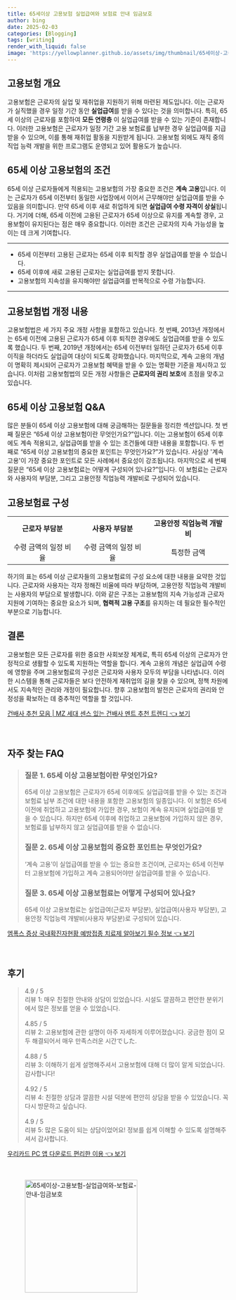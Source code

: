 ```yaml
---
title: 65세이상 고용보험 실업급여와 보험료 안내 임금보호
author: bing
date: 2025-02-03
categories: [Blogging]
tags: [writing]
render_with_liquid: false
image: 'https://yellowplanner.github.io/assets/img/thumbnail/65세이상-고용보험-실업급여와-보험료-안내-임금보호.webp'
---
```



<h2 id='고용보험 개요'>고용보험 개요</h2>

<p>고용보험은 근로자의 실업 및 재취업을 지원하기 위해 마련된 제도입니다. 이는 근로자가 실직했을 경우 일정 기간 동안 <b>실업급여</b>를 받을 수 있다는 것을 의미합니다. 특히, 65세 이상의 근로자를 포함하여 <b>모든 연령층</b> 이 실업급여를 받을 수 있는 기준이 존재합니다. 이러한 고용보험은 근로자가 일정 기간 고용 보험료를 납부한 경우 실업급여를 지급받을 수 있으며, 이를 통해 재취업 활동을 지원받게 됩니다. 고용보험 외에도 재직 중의 직업 능력 개발을 위한 프로그램도 운영되고 있어 활용도가 높습니다.</p>

<h2 id='65세 이상 고용보험의 조건'>65세 이상 고용보험의 조건</h2>

<p>65세 이상 근로자들에게 적용되는 고용보험의 가장 중요한 조건은 <b>계속 고용</b>입니다. 이는 근로자가 65세 이전부터 동일한 사업장에서 이어서 근무해야만 실업급여를 받을 수 있음을 의미합니다. 만약 65세 이후 새로 취업하게 되면 <b>실업급여 수령 자격이 상실</b>됩니다. 거기에 더해, 65세 이전에 고용된 근로자가 65세 이상으로 유지를 계속할 경우, 고용보험이 유지된다는 점은 매우 중요합니다. 이러한 조건은 근로자의 지속 가능성을 높이는 데 크게 기여합니다.</p>

<hr />

<ul>
    <li>65세 이전부터 고용된 근로자는 65세 이후 퇴직할 경우 실업급여를 받을 수 있습니다.</li>
    <li>65세 이후에 새로 고용된 근로자는 실업급여를 받지 못합니다.</li>
    <li>고용보험의 지속성을 유지해야만 실업급여를 반복적으로 수령 가능합니다.</li>
</ul>

<hr />

<h2 id='고용보험법 개정 내용'>고용보험법 개정 내용</h2>

<p>고용보험법은 세 가지 주요 개정 사항을 포함하고 있습니다. 첫 번째, 2013년 개정에서는 65세 이전에 고용된 근로자가 65세 이후 퇴직한 경우에도 실업급여를 받을 수 있도록 했습니다. 두 번째, 2019년 개정에서는 65세 이전부터 일하던 근로자가 65세 이후 이직을 하더라도 실업급여 대상이 되도록 강화했습니다. 마지막으로, 계속 고용의 개념이 명확히 제시되어 근로자가 고용보험 혜택을 받을 수 있는 명확한 기준을 제시하고 있습니다. 이처럼 고용보험법의 모든 개정 사항들은 <b>근로자의 권리 보호</b>에 초점을 맞추고 있습니다.</p>

<h2 id='65세 이상 고용보험 Q&A'>65세 이상 고용보험 Q&A</h2>

<p>많은 분들이 65세 이상 고용보험에 대해 궁금해하는 질문들을 정리한 섹션입니다. 첫 번째 질문은 “65세 이상 고용보험이란 무엇인가요?”입니다. 이는 고용보험이 65세 이후에도 계속 적용되고, 실업급여를 받을 수 있는 조건들에 대한 내용을 포함합니다. 두 번째로 “65세 이상 고용보험의 중요한 포인트는 무엇인가요?”가 있습니다. 사실상 '계속 고용'이 가장 중요한 포인트로 모든 사례에서 중요성이 강조됩니다. 마지막으로 세 번째 질문은 “65세 이상 고용보험료는 어떻게 구성되어 있나요?”입니다. 이 보험료는 근로자와 사용자의 부담분, 그리고 고용안정 직업능력 개발비로 구성되어 있습니다.</p>

<h2 id='고용보험료 구성'>고용보험료 구성</h2>

<table>
    <tr>
        <td style="text-align: center; height: 17px;"><b>근로자 부담분</b></td>
        <td style="text-align: center; height: 17px;"><b>사용자 부담분</b></td>
        <td style="text-align: center; height: 17px;"><b>고용안정 직업능력 개발비</b></td>
    </tr>
    <tr>
        <td style="text-align: center; height: 17px;">수령 금액의 일정 비율</td>
        <td style="text-align: center; height: 17px;">수령 금액의 일정 비율</td>
        <td style="text-align: center; height: 17px;">특정한 금액</td>
    </tr>
</table>

<p>하기의 표는 65세 이상 근로자들의 고용보험료의 구성 요소에 대한 내용을 요약한 것입니다. 근로자와 사용자는 각자 정해진 비율에 따라 부담하며, 고용안정 직업능력 개발비는 사용자의 부담으로 발생합니다. 이와 같은 구조는 고용보험의 지속 가능성과 근로자 지원에 기여하는 중요한 요소가 되며, <b>협력적 고용 구조</b>를 유지하는 데 필요한 필수적인 부분으로 기능합니다.</p>

<h2 id='결론'>결론</h2>

<p>고용보험은 모든 근로자를 위한 중요한 사회보장 체계로, 특히 65세 이상의 근로자가 안정적으로 생활할 수 있도록 지원하는 역할을 합니다. 계속 고용의 개념은 실업급여 수령에 영향을 주며 고용보험료의 구성은 근로자와 사용자 모두의 부담을 나타냅니다. 이러한 시스템을 통해 근로자들은 보다 안전하게 재취업의 길을 찾을 수 있으며, 정책 차원에서도 지속적인 관리와 개정이 필요합니다. 향후 고용보험의 발전은 근로자의 권리와 안정성을 확보하는 데 중추적인 역할을 할 것입니다.</p>


<p><a class="click-button" title="건배사 추천 모음 | MZ 세대 센스 있는 건배사 멘트 추천 트렌디" href="https://yellowplanner.github.io/posts/%EA%B1%B4%EB%B0%B0%EC%82%AC-%EC%B6%94%EC%B2%9C-%EB%AA%A8%EC%9D%8C-MZ-%EC%84%B8%EB%8C%80-%EC%84%BC%EC%8A%A4-%EC%9E%88%EB%8A%94-%EA%B1%B4%EB%B0%B0%EC%82%AC-%EB%A9%98%ED%8A%B8-%EC%B6%94%EC%B2%9C-%ED%8A%B8%EB%A0%8C%EB%94%94/" rel="dofollow">건배사 추천 모음 | MZ 세대 센스 있는 건배사 멘트 추천 트렌디 👈 보기</a></p><br>
<h2 id='자주_찾는_FAQ'>자주 찾는 FAQ</h2>
<div itemscope="" itemtype="https://schema.org/FAQPage"> 
<blockquote> 
<div itemscope="" itemprop="mainEntity" itemtype="https://schema.org/Question"> 
<h3 itemprop="name">질문 1. 65세 이상 고용보험이란 무엇인가요?</h3> 
<div itemscope="" itemprop="acceptedAnswer" itemtype="https://schema.org/Answer"> 
<span itemprop="text"> 
<p>65세 이상 고용보험은 근로자가 65세 이후에도 실업급여를 받을 수 있는 조건과 보험료 납부 조건에 대한 내용을 포함한 고용보험의 일종입니다. 이 보험은 65세 이전에 취업하고 고용보험에 가입한 경우, 보험이 계속 유지되며 실업급여를 받을 수 있습니다. 하지만 65세 이후에 취업하고 고용보험에 가입하지 않은 경우, 보험료를 납부하지 않고 실업급여를 받을 수 없습니다.</p> 
</span> 
</div> 
</div> 

<div itemscope="" itemprop="mainEntity" itemtype="https://schema.org/Question"> 
<h3 itemprop="name">질문 2. 65세 이상 고용보험의 중요한 포인트는 무엇인가요?</h3> 
<div itemscope="" itemprop="acceptedAnswer" itemtype="https://schema.org/Answer"> 
<span itemprop="text"> 
<p>‘계속 고용’이 실업급여를 받을 수 있는 중요한 조건이며, 근로자는 65세 이전부터 고용보험에 가입하고 계속 고용되어야만 실업급여를 받을 수 있습니다.</p> 
</span> 
</div> 
</div> 

<div itemscope="" itemprop="mainEntity" itemtype="https://schema.org/Question"> 
<h3 itemprop="name">질문 3. 65세 이상 고용보험료는 어떻게 구성되어 있나요?</h3> 
<div itemscope="" itemprop="acceptedAnswer" itemtype="https://schema.org/Answer"> 
<span itemprop="text"> 
<p>65세 이상 고용보험료는 실업급여(근로자 부담분), 실업급여(사용자 부담분), 고용안정 직업능력 개발비(사용자 부담분)로 구성되어 있습니다.</p> 
</span> 
</div> 
</div> 
</blockquote> 
</div>
<p><a class="click-button" title="엠폭스 증상 국내확진자현황 예방접종 치료제 알아보기 필수 정보" href="https://yellowplanner.github.io/posts/%EC%97%A0%ED%8F%AD%EC%8A%A4-%EC%A6%9D%EC%83%81-%EA%B5%AD%EB%82%B4%ED%99%95%EC%A7%84%EC%9E%90%ED%98%84%ED%99%A9-%EC%98%88%EB%B0%A9%EC%A0%91%EC%A2%85-%EC%B9%98%EB%A3%8C%EC%A0%9C-%EC%95%8C%EC%95%84%EB%B3%B4%EA%B8%B0-%ED%95%84%EC%88%98-%EC%A0%95%EB%B3%B4/" rel="dofollow">엠폭스 증상 국내확진자현황 예방접종 치료제 알아보기 필수 정보 👈 보기</a></p><br>
<h2 id='후기'>후기</h2>
<div itemscope itemtype="https://schema.org/Product">
  <blockquote>
  <div itemprop="review" itemscope itemtype="https://schema.org/Review">
      <div itemprop="reviewRating" itemscope itemtype="https://schema.org/Rating"> <span itemprop="ratingValue">4.9</span> / <span itemprop="bestRating">5</span> </div>
      <span itemprop="reviewBody">리뷰 1: 매우 친절한 안내와 상담이 있었습니다. 시설도 깔끔하고 편안한 분위기에서 많은 정보를 얻을 수 있었습니다.</span>
  </div>
  <br>
  <div itemprop="review" itemscope itemtype="https://schema.org/Review">
      <div itemprop="reviewRating" itemscope itemtype="https://schema.org/Rating"> <span itemprop="ratingValue">4.85</span> / <span itemprop="bestRating">5</span> </div>
      <span itemprop="reviewBody">리뷰 2: 고용보험에 관한 설명이 아주 자세하게 이루어졌습니다. 궁금한 점이 모두 해결되어서 매우 만족스러운 시간でした.</span>
  </div>
  <br>
  <div itemprop="review" itemscope itemtype="https://schema.org/Review">
      <div itemprop="reviewRating" itemscope itemtype="https://schema.org/Rating"> <span itemprop="ratingValue">4.88</span> / <span itemprop="bestRating">5</span> </div>
      <span itemprop="reviewBody">리뷰 3: 이해하기 쉽게 설명해주셔서 고용보험에 대해 더 많이 알게 되었습니다. 감사합니다!</span>
  </div>
  <br>
  <div itemprop="review" itemscope itemtype="https://schema.org/Review">
      <div itemprop="reviewRating" itemscope itemtype="https://schema.org/Rating"> <span itemprop="ratingValue">4.92</span> / <span itemprop="bestRating">5</span> </div>
      <span itemprop="reviewBody">리뷰 4: 친절한 상담과 깔끔한 시설 덕분에 편안히 상담을 받을 수 있었습니다. 꼭 다시 방문하고 싶습니다.</span>
  </div>
  <br>
  <div itemprop="review" itemscope itemtype="https://schema.org/Review">
      <div itemprop="reviewRating" itemscope itemtype="https://schema.org/Rating"> <span itemprop="ratingValue">4.9</span> / <span itemprop="bestRating">5</span> </div>
      <span itemprop="reviewBody">리뷰 5: 많은 도움이 되는 상담이었어요! 정보를 쉽게 이해할 수 있도록 설명해주셔서 감사합니다.</span>
  </div>
  </blockquote>
</div>
<p><a class="click-button" title="우리카드 PC 앱 다운로드 편리한 이용" href="https://yellowplanner.github.io/posts/%EC%9A%B0%EB%A6%AC%EC%B9%B4%EB%93%9C-PC-%EC%95%B1-%EB%8B%A4%EC%9A%B4%EB%A1%9C%EB%93%9C-%ED%8E%B8%EB%A6%AC%ED%95%9C-%EC%9D%B4%EC%9A%A9/" rel="dofollow">우리카드 PC 앱 다운로드 편리한 이용 👈 보기</a></p><br>
<figure class="image"><img src="https://yellowplanner.github.io/assets/img/thumbnail/65세이상-고용보험-실업급여와-보험료-안내-임금보호.webp" alt="65세이상-고용보험-실업급여와-보험료-안내-임금보호" width="256" height="256"></figure>